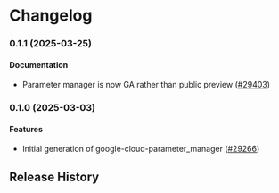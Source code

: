 # Changelog

### 0.1.1 (2025-03-25)

#### Documentation

* Parameter manager is now GA rather than public preview ([#29403](https://github.com/googleapis/google-cloud-ruby/issues/29403)) 

### 0.1.0 (2025-03-03)

#### Features

* Initial generation of google-cloud-parameter_manager ([#29266](https://github.com/googleapis/google-cloud-ruby/issues/29266)) 

## Release History
